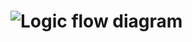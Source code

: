 # <img src="https://raw.githubusercontent.com/pharti/jsonToUIComponent/feature/parserPackage/workflow.png" alt="Logic flow diagram">